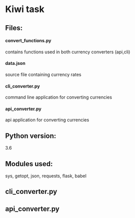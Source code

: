 # Kiwi task

## Files: 
#### convert_functions.py
contains functions used in both currency converters (api,cli)

#### data.json
source file containing currency rates

#### cli_converter.py
command line application for converting currencies

#### api_converter.py
api application for converting currencies


## Python version:
3.6


## Modules used:
sys, getopt, json, requests, flask, babel


## cli_converter.py

## api_converter.py
